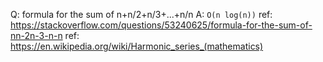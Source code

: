 

Q: formula for the sum of n+n/2+n/3+...+n/n
A: `O(n log(n))`
ref: https://stackoverflow.com/questions/53240625/formula-for-the-sum-of-nn-2n-3-n-n
ref: https://en.wikipedia.org/wiki/Harmonic_series_(mathematics)
